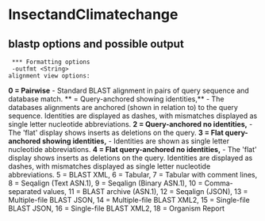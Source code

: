 # InsectandClimatechange

## blastp options and possible output
```
 *** Formatting options
 -outfmt <String>
alignment view options:
```
   **0 = Pairwise**
     - Standard BLAST alignment in pairs of query sequence and database match.
     **  = Query-anchored showing identities,**
     - The databases alignments are anchored (shown in relation to) to the query sequence. Identities are displayed as dashes, with mismatches displayed as single letter nucleotide abbreviations.
     **2 = Query-anchored no identities,**
     - The 'flat' display shows inserts as deletions on the query.
     **3 = Flat query-anchored showing identities,**
     - Identities are shown as single letter nucleotide abbreviations.
     **4 = Flat query-anchored no identities,**
     - The 'flat' display shows inserts as deletions on the query. Identities are displayed as dashes, with mismatches displayed as single letter nucleotide abbreviations.
     5 = BLAST XML,
     6 = Tabular,
     7 = Tabular with comment lines,
     8 = Seqalign (Text ASN.1),
     9 = Seqalign (Binary ASN.1),
    10 = Comma-separated values,
    11 = BLAST archive (ASN.1),
    12 = Seqalign (JSON),
    13 = Multiple-file BLAST JSON,
    14 = Multiple-file BLAST XML2,
    15 = Single-file BLAST JSON,
    16 = Single-file BLAST XML2,
    18 = Organism Report
